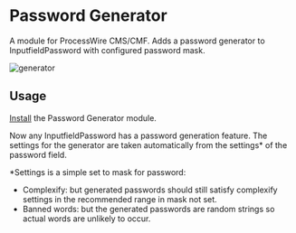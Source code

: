 # Password Generator

A module for ProcessWire CMS/CMF. Adds a password generator to InputfieldPassword with configured password mask.


![generator](https://user-images.githubusercontent.com/1538852/31315139-c80089c2-ac6e-11e7-91dd-778be3302dc8.gif)

## Usage

[Install](http://modules.processwire.com/install-uninstall/) the Password Generator module.

Now any InputfieldPassword has a password generation feature. The settings for the generator are taken automatically from the settings* of the password field.

*Settings is a simple set to mask for password:

* Complexify: but generated passwords should still satisfy complexify settings in the recommended range in mask not set.
* Banned words: but the generated passwords are random strings so actual words are unlikely to occur.
